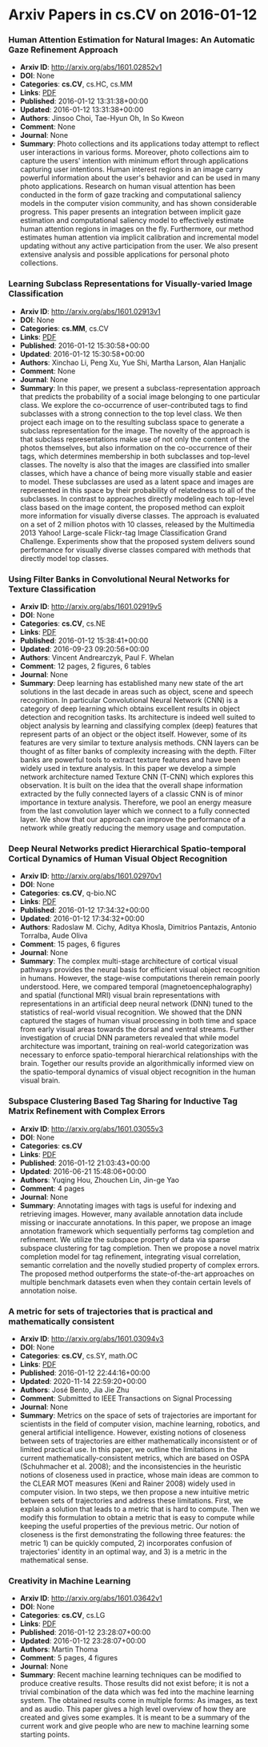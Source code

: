 # Arxiv Papers in cs.CV on 2016-01-12
### Human Attention Estimation for Natural Images: An Automatic Gaze Refinement Approach
- **Arxiv ID**: http://arxiv.org/abs/1601.02852v1
- **DOI**: None
- **Categories**: **cs.CV**, cs.HC, cs.MM
- **Links**: [PDF](http://arxiv.org/pdf/1601.02852v1)
- **Published**: 2016-01-12 13:31:38+00:00
- **Updated**: 2016-01-12 13:31:38+00:00
- **Authors**: Jinsoo Choi, Tae-Hyun Oh, In So Kweon
- **Comment**: None
- **Journal**: None
- **Summary**: Photo collections and its applications today attempt to reflect user interactions in various forms. Moreover, photo collections aim to capture the users' intention with minimum effort through applications capturing user intentions. Human interest regions in an image carry powerful information about the user's behavior and can be used in many photo applications. Research on human visual attention has been conducted in the form of gaze tracking and computational saliency models in the computer vision community, and has shown considerable progress. This paper presents an integration between implicit gaze estimation and computational saliency model to effectively estimate human attention regions in images on the fly. Furthermore, our method estimates human attention via implicit calibration and incremental model updating without any active participation from the user. We also present extensive analysis and possible applications for personal photo collections.



### Learning Subclass Representations for Visually-varied Image Classification
- **Arxiv ID**: http://arxiv.org/abs/1601.02913v1
- **DOI**: None
- **Categories**: **cs.MM**, cs.CV
- **Links**: [PDF](http://arxiv.org/pdf/1601.02913v1)
- **Published**: 2016-01-12 15:30:58+00:00
- **Updated**: 2016-01-12 15:30:58+00:00
- **Authors**: Xinchao Li, Peng Xu, Yue Shi, Martha Larson, Alan Hanjalic
- **Comment**: None
- **Journal**: None
- **Summary**: In this paper, we present a subclass-representation approach that predicts the probability of a social image belonging to one particular class. We explore the co-occurrence of user-contributed tags to find subclasses with a strong connection to the top level class. We then project each image on to the resulting subclass space to generate a subclass representation for the image. The novelty of the approach is that subclass representations make use of not only the content of the photos themselves, but also information on the co-occurrence of their tags, which determines membership in both subclasses and top-level classes. The novelty is also that the images are classified into smaller classes, which have a chance of being more visually stable and easier to model. These subclasses are used as a latent space and images are represented in this space by their probability of relatedness to all of the subclasses. In contrast to approaches directly modeling each top-level class based on the image content, the proposed method can exploit more information for visually diverse classes. The approach is evaluated on a set of $2$ million photos with 10 classes, released by the Multimedia 2013 Yahoo! Large-scale Flickr-tag Image Classification Grand Challenge. Experiments show that the proposed system delivers sound performance for visually diverse classes compared with methods that directly model top classes.



### Using Filter Banks in Convolutional Neural Networks for Texture Classification
- **Arxiv ID**: http://arxiv.org/abs/1601.02919v5
- **DOI**: None
- **Categories**: **cs.CV**, cs.NE
- **Links**: [PDF](http://arxiv.org/pdf/1601.02919v5)
- **Published**: 2016-01-12 15:38:41+00:00
- **Updated**: 2016-09-23 09:20:56+00:00
- **Authors**: Vincent Andrearczyk, Paul F. Whelan
- **Comment**: 12 pages, 2 figures, 6 tables
- **Journal**: None
- **Summary**: Deep learning has established many new state of the art solutions in the last decade in areas such as object, scene and speech recognition. In particular Convolutional Neural Network (CNN) is a category of deep learning which obtains excellent results in object detection and recognition tasks. Its architecture is indeed well suited to object analysis by learning and classifying complex (deep) features that represent parts of an object or the object itself. However, some of its features are very similar to texture analysis methods. CNN layers can be thought of as filter banks of complexity increasing with the depth. Filter banks are powerful tools to extract texture features and have been widely used in texture analysis. In this paper we develop a simple network architecture named Texture CNN (T-CNN) which explores this observation. It is built on the idea that the overall shape information extracted by the fully connected layers of a classic CNN is of minor importance in texture analysis. Therefore, we pool an energy measure from the last convolution layer which we connect to a fully connected layer. We show that our approach can improve the performance of a network while greatly reducing the memory usage and computation.



### Deep Neural Networks predict Hierarchical Spatio-temporal Cortical Dynamics of Human Visual Object Recognition
- **Arxiv ID**: http://arxiv.org/abs/1601.02970v1
- **DOI**: None
- **Categories**: **cs.CV**, q-bio.NC
- **Links**: [PDF](http://arxiv.org/pdf/1601.02970v1)
- **Published**: 2016-01-12 17:34:32+00:00
- **Updated**: 2016-01-12 17:34:32+00:00
- **Authors**: Radoslaw M. Cichy, Aditya Khosla, Dimitrios Pantazis, Antonio Torralba, Aude Oliva
- **Comment**: 15 pages, 6 figures
- **Journal**: None
- **Summary**: The complex multi-stage architecture of cortical visual pathways provides the neural basis for efficient visual object recognition in humans. However, the stage-wise computations therein remain poorly understood. Here, we compared temporal (magnetoencephalography) and spatial (functional MRI) visual brain representations with representations in an artificial deep neural network (DNN) tuned to the statistics of real-world visual recognition. We showed that the DNN captured the stages of human visual processing in both time and space from early visual areas towards the dorsal and ventral streams. Further investigation of crucial DNN parameters revealed that while model architecture was important, training on real-world categorization was necessary to enforce spatio-temporal hierarchical relationships with the brain. Together our results provide an algorithmically informed view on the spatio-temporal dynamics of visual object recognition in the human visual brain.



### Subspace Clustering Based Tag Sharing for Inductive Tag Matrix Refinement with Complex Errors
- **Arxiv ID**: http://arxiv.org/abs/1601.03055v3
- **DOI**: None
- **Categories**: **cs.CV**
- **Links**: [PDF](http://arxiv.org/pdf/1601.03055v3)
- **Published**: 2016-01-12 21:03:43+00:00
- **Updated**: 2016-06-21 15:48:06+00:00
- **Authors**: Yuqing Hou, Zhouchen Lin, Jin-ge Yao
- **Comment**: 4 pages
- **Journal**: None
- **Summary**: Annotating images with tags is useful for indexing and retrieving images. However, many available annotation data include missing or inaccurate annotations. In this paper, we propose an image annotation framework which sequentially performs tag completion and refinement. We utilize the subspace property of data via sparse subspace clustering for tag completion. Then we propose a novel matrix completion model for tag refinement, integrating visual correlation, semantic correlation and the novelly studied property of complex errors. The proposed method outperforms the state-of-the-art approaches on multiple benchmark datasets even when they contain certain levels of annotation noise.



### A metric for sets of trajectories that is practical and mathematically consistent
- **Arxiv ID**: http://arxiv.org/abs/1601.03094v3
- **DOI**: None
- **Categories**: **cs.CV**, cs.SY, math.OC
- **Links**: [PDF](http://arxiv.org/pdf/1601.03094v3)
- **Published**: 2016-01-12 22:44:16+00:00
- **Updated**: 2020-11-14 22:59:20+00:00
- **Authors**: José Bento, Jia Jie Zhu
- **Comment**: Submitted to IEEE Transactions on Signal Processing
- **Journal**: None
- **Summary**: Metrics on the space of sets of trajectories are important for scientists in the field of computer vision, machine learning, robotics, and general artificial intelligence. However, existing notions of closeness between sets of trajectories are either mathematically inconsistent or of limited practical use. In this paper, we outline the limitations in the current mathematically-consistent metrics, which are based on OSPA (Schuhmacher et al. 2008); and the inconsistencies in the heuristic notions of closeness used in practice, whose main ideas are common to the CLEAR MOT measures (Keni and Rainer 2008) widely used in computer vision. In two steps, we then propose a new intuitive metric between sets of trajectories and address these limitations. First, we explain a solution that leads to a metric that is hard to compute. Then we modify this formulation to obtain a metric that is easy to compute while keeping the useful properties of the previous metric. Our notion of closeness is the first demonstrating the following three features: the metric 1) can be quickly computed, 2) incorporates confusion of trajectories' identity in an optimal way, and 3) is a metric in the mathematical sense.



### Creativity in Machine Learning
- **Arxiv ID**: http://arxiv.org/abs/1601.03642v1
- **DOI**: None
- **Categories**: **cs.CV**, cs.LG
- **Links**: [PDF](http://arxiv.org/pdf/1601.03642v1)
- **Published**: 2016-01-12 23:28:07+00:00
- **Updated**: 2016-01-12 23:28:07+00:00
- **Authors**: Martin Thoma
- **Comment**: 5 pages, 4 figures
- **Journal**: None
- **Summary**: Recent machine learning techniques can be modified to produce creative results. Those results did not exist before; it is not a trivial combination of the data which was fed into the machine learning system. The obtained results come in multiple forms: As images, as text and as audio.   This paper gives a high level overview of how they are created and gives some examples. It is meant to be a summary of the current work and give people who are new to machine learning some starting points.



